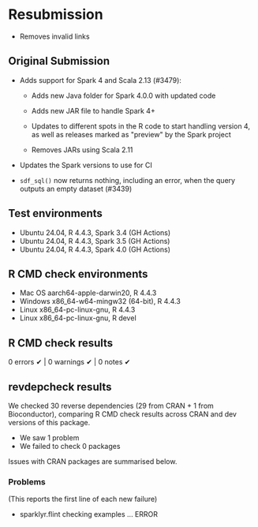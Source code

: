 # Resubmission

- Removes invalid links

## Original Submission

- Adds support for Spark 4 and Scala 2.13 (#3479):

  - Adds new Java folder for Spark 4.0.0 with updated code
  
  - Adds new JAR file to handle Spark 4+
  
  - Updates to different spots in the R code to start handling version 4, 
  as well as releases marked as "preview" by the Spark project
  
  - Removes JARs using Scala 2.11

- Updates the Spark versions to use for CI

- `sdf_sql()` now returns nothing, including an error, when the query outputs an
empty dataset (#3439)

## Test environments

- Ubuntu 24.04, R 4.4.3, Spark 3.4 (GH Actions)
- Ubuntu 24.04, R 4.4.3, Spark 3.5 (GH Actions)
- Ubuntu 24.04, R 4.4.3, Spark 4.0 (GH Actions)

## R CMD check environments

- Mac OS aarch64-apple-darwin20, R 4.4.3
- Windows x86_64-w64-mingw32 (64-bit), R 4.4.3
- Linux x86_64-pc-linux-gnu, R 4.4.3
- Linux x86_64-pc-linux-gnu, R devel

## R CMD check results

0 errors ✔ | 0 warnings ✔ | 0 notes ✔

## revdepcheck results

We checked 30 reverse dependencies (29 from CRAN + 1 from Bioconductor), 
comparing R CMD check results across CRAN and dev versions of this package.

 * We saw 1 problem
 * We failed to check 0 packages

Issues with CRAN packages are summarised below.

### Problems
(This reports the first line of each new failure)

* sparklyr.flint
  checking examples ... ERROR



